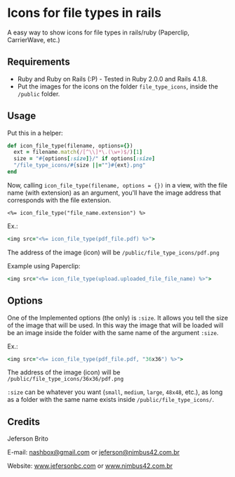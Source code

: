 # Icons for file types in rails
A easy way to show icons for file types in rails/ruby (Paperclip, CarrierWave, etc.)

Requirements
------------
- Ruby and Ruby on Rails (:P) - Tested in Ruby 2.0.0 and Rails 4.1.8.
- Put the images for the icons on the folder ```file_type_icons```, inside the ```/public``` folder.

Usage
-----

Put this in a helper:

```ruby
def icon_file_type(filename, options={})
  ext = filename.match(/[^\\]*\.(\w+)$/)[1]
  size = "#{options[:size]}/" if options[:size]
  "/file_type_icons/#{size ||=""}#{ext}.png"
end
```

Now, calling ```icon_file_type(filename, options = {})``` in a view, with the file name (with extension) as an argument, you'll have the image address that corresponds with the file extension.

```
<%= icon_file_type("file_name.extension") %>
```

Ex.:

```ruby
<img src="<%= icon_file_type(pdf_file.pdf) %>">
```
The address of the image (icon) will be ```/public/file_type_icons/pdf.png```

Example using Paperclip:

```ruby
<img src="<%= icon_file_type(upload.uploaded_file_file_name) %>">
```

Options
-------

One of the Implemented options (the only) is ```:size```. It allows you tell the size of the image that will be used. In this way the image that will be loaded will be an image inside the folder with the same name of the argument ```:size```.


Ex.:

```ruby
<img src="<%= icon_file_type(pdf_file.pdf, "36x36") %>">
```
The address of the image (icon) will be ```/public/file_type_icons/36x36/pdf.png```

```:size``` can be whatever you want (```small```, ```medium```, ```large```, ```48x48```, etc.), as long as a folder with the same name exists inside ```/public/file_type_icons/```.


Credits
-------

Jeferson Brito

E-mail: nashbox@gmail.com or jeferson@nimbus42.com.br

Website: www.jefersonbc.com or www.nimbus42.com.br
